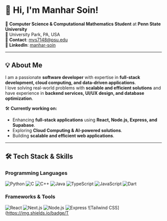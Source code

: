 # 👋 Hi, I'm Manhar Soin!

🚀 **Computer Science & Computational Mathematics Student** at **Penn State University**  
📍 University Park, PA, USA  
📧 **Contact**: [mvs7148@psu.edu](mailto:mvs7148@psu.edu)  
🔗 **LinkedIn**: [manhar-soin](https://www.linkedin.com/in/manhar-soin/)  

---

## 💡 About Me
I am a passionate **software developer** with expertise in **full-stack development, cloud computing, and data-driven applications**.  
I love solving real-world problems with **scalable and efficient solutions** and have experience in **backend services, UI/UX design, and database optimization**.  

🛠️ **Currently working on:**  
- Enhancing **full-stack applications** using **React, Node.js, Express, and Supabase**.  
- Exploring **Cloud Computing & AI-powered solutions**.  
- Building **scalable and efficient web applications**.  

---

## 🛠 Tech Stack & Skills

### **Programming Languages**
![Python](https://img.shields.io/badge/Python-3776AB?style=for-the-badge&logo=python&logoColor=white)
![C](https://img.shields.io/badge/C-00599C?style=for-the-badge&logo=c&logoColor=white)
![C++](https://img.shields.io/badge/C++-00599C?style=for-the-badge&logo=c%2B%2B&logoColor=white)
![Java](https://img.shields.io/badge/Java-007396?style=for-the-badge&logo=java&logoColor=white)
![TypeScript](https://img.shields.io/badge/TypeScript-007ACC?style=for-the-badge&logo=typescript&logoColor=white)
![JavaScript](https://img.shields.io/badge/JavaScript-F7DF1E?style=for-the-badge&logo=javascript&logoColor=black)
![Dart](https://img.shields.io/badge/Dart-0175C2?style=for-the-badge&logo=dart&logoColor=white)

### **Frameworks & Tools**
![React](https://img.shields.io/badge/React-20232A?style=for-the-badge&logo=react&logoColor=61DAFB)
![Next.js](https://img.shields.io/badge/Next.js-000000?style=for-the-badge&logo=nextdotjs&logoColor=white)
![Node.js](https://img.shields.io/badge/Node.js-339933?style=for-the-badge&logo=nodedotjs&logoColor=white)
![Express](https://img.shields.io/badge/Express.js-404D59?style=for-the-badge)
![Tailwind CSS](https://img.shields.io/badge/T
